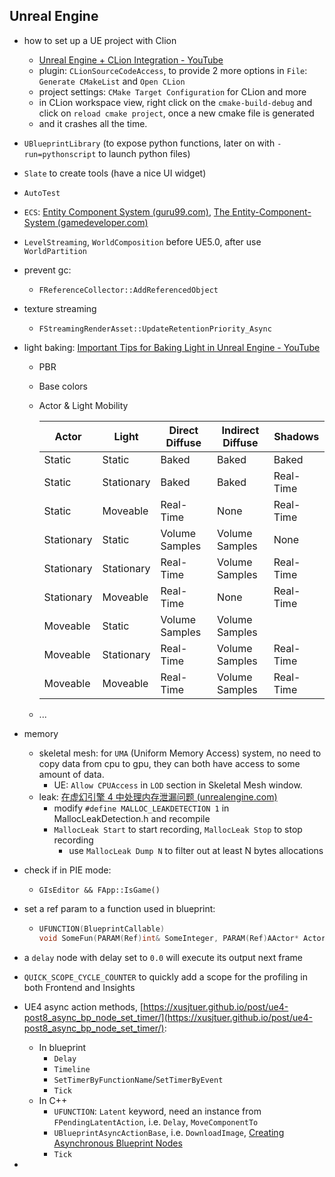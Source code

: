 ## Unreal Engine

- how to set up a UE project with Clion

  - [Unreal Engine + CLion Integration - YouTube](https://www.youtube.com/watch?v=VjeYOceslZE)
  - plugin: `CLionSourceCodeAccess`, to provide 2 more options in `File`: `Generate CMakeList` and `Open CLion`
  - project settings: `CMake Target Configuration` for CLion and more
  - in CLion workspace view, right click on the `cmake-build-debug` and click on `reload cmake project`, once a new cmake file is generated
  - and it crashes all the time.
- `UBlueprintLibrary` (to expose python functions, later on with `-run=pythonscript` to launch python files)
- `Slate` to create tools (have a nice UI widget)
- `AutoTest`
- `ECS`: [Entity Component System (guru99.com)](https://www.guru99.com/entity-component-system.html), [The Entity-Component-System (gamedeveloper.com)](https://www.gamedeveloper.com/design/the-entity-component-system---an-awesome-game-design-pattern-in-c-part-1-)
- `LevelStreaming`, `WorldComposition` before UE5.0, after use `WorldPartition` 
- prevent gc:

  - `FReferenceCollector::AddReferencedObject`
- texture streaming

  - `FStreamingRenderAsset::UpdateRetentionPriority_Async`
- light baking: [Important Tips for Baking Light in Unreal Engine - YouTube](https://www.youtube.com/watch?v=fbSEY-QjM4g)

  - PBR
  - Base colors
  - Actor & Light Mobility

    | Actor      | Light      | Direct Diffuse | Indirect Diffuse | Shadows   |
    | ---------- | ---------- | -------------- | ---------------- | --------- |
    | Static     | Static     | Baked          | Baked            | Baked     |
    | Static     | Stationary | Baked          | Baked            | Real-Time |
    | Static     | Moveable   | Real-Time      | None             | Real-Time |
    | Stationary | Static     | Volume Samples | Volume Samples   | None      |
    | Stationary | Stationary | Real-Time      | Volume Samples   | Real-Time |
    | Stationary | Moveable   | Real-Time      | None             | Real-Time |
    | Moveable   | Static     | Volume Samples | Volume Samples   |           |
    | Moveable   | Stationary | Real-Time      | Volume Samples   | Real-Time |
    | Moveable   | Moveable   | Real-Time      | Volume Samples   | Real-Time |

  - ...
- memory

  - skeletal mesh: for `UMA` (Uniform Memory Access) system, no need to copy data from cpu to gpu, they can both have access to some amount of data.
    - UE: `Allow CPUAccess` in `LOD` section in Skeletal Mesh window.
  - leak: [在虚幻引擎 4 中处理内存泄漏问题 (unrealengine.com)](https://www.unrealengine.com/zh-CN/tech-blog/dealing-with-memory-leaks-in-ue4)
    - modify `#define MALLOC_LEAKDETECTION 1` in MallocLeakDetection.h and recompile
    - `MallocLeak Start` to start recording, `MallocLeak Stop` to stop recording
      - use `MallocLeak Dump N` to filter out at least N bytes allocations
- check if in PIE mode:

  -  `GIsEditor && FApp::IsGame()`
- set a ref param to a function used in blueprint:

  - ```c++
    UFUNCTION(BlueprintCallable)
    void SomeFun(PARAM(Ref)int& SomeInteger, PARAM(Ref)AActor* Actor)
    ```
- a `delay` node with delay set to `0.0` will execute its output next frame
- `QUICK_SCOPE_CYCLE_COUNTER` to quickly add a scope for the profiling in both Frontend and Insights
- UE4 async action methods, [https://xusjtuer.github.io/post/ue4-post8_async_bp_node_set_timer/](https://xusjtuer.github.io/post/ue4-post8_async_bp_node_set_timer/):

  - In blueprint
    - `Delay`
    - `Timeline`
    - `SetTimerByFunctionName`/`SetTimerByEvent`
    - `Tick`
  - In C++
    - `UFUNCTION`: `Latent` keyword, need an instance from `FPendingLatentAction`, i.e. `Delay`, `MoveComponentTo`
    - `UBlueprintAsyncActionBase`, i.e. `DownloadImage`, [Creating Asynchronous Blueprint Nodes](https://nerivec.github.io/old-ue4-wiki/pages/creating-asynchronous-blueprint-nodes.html)
    - `Tick`
- 